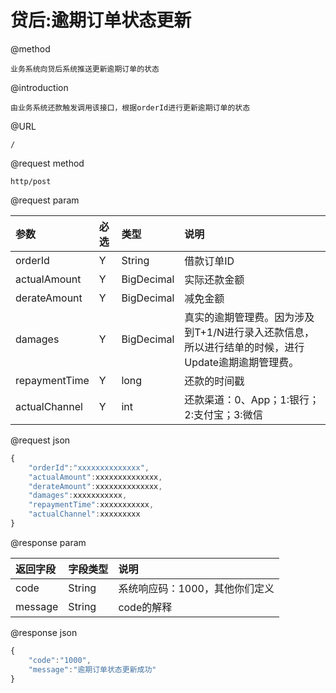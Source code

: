 # 贷后:逾期订单状态更新

@method

```
业务系统向贷后系统推送更新逾期订单的状态
```

@introduction

```
由业务系统还款触发调用该接口，根据orderId进行更新逾期订单的状态
```

@URL

```
/
```

@request method

```
http/post
```

@request param

| 参数 | 必选 | 类型 | 说明 |
| :--- | :--- | :--- | :--- |
| orderId | Y | String | 借款订单ID |
| actualAmount | Y | BigDecimal | 实际还款金额 |
| derateAmount | Y | BigDecimal | 减免金额 |
| damages | Y | BigDecimal | 真实的逾期管理费。因为涉及到T+1/N进行录入还款信息，所以进行结单的时候，进行Update逾期逾期管理费。 |
| repaymentTime | Y | long | 还款的时间戳 |
| actualChannel | Y | int | 还款渠道：0、App；1:银行；2:支付宝；3:微信 |

@request json

```js
{
    "orderId":"xxxxxxxxxxxxxx",
    "actualAmount":xxxxxxxxxxxxxx,
    "derateAmount":xxxxxxxxxxxxxx,
    "damages":xxxxxxxxxxx,
    "repaymentTime":xxxxxxxxxxx,
    "actualChannel":xxxxxxxxx
}
```

@response param

| 返回字段 | 字段类型 | 说明 |
| :--- | :--- | :--- |
| code | String | 系统响应码：1000，其他你们定义 |
| message | String | code的解释 |

@response json

```js
{
    "code":"1000",
    "message":"逾期订单状态更新成功"
}
```




